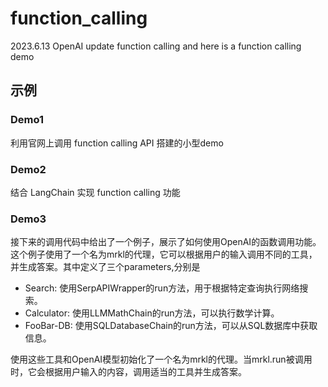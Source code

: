 # function_calling
2023.6.13 OpenAI update function calling and here is a function calling demo

## 示例
### Demo1
利用官网上调用 function calling API 搭建的小型demo

### Demo2
结合 LangChain 实现 function calling 功能

### Demo3
接下来的调用代码中给出了一个例子，展示了如何使用OpenAI的函数调用功能。这个例子使用了一个名为mrkl的代理，它可以根据用户的输入调用不同的工具，并生成答案。其中定义了三个parameters,分别是
- Search: 使用SerpAPIWrapper的run方法，用于根据特定查询执行网络搜索。
- Calculator: 使用LLMMathChain的run方法，可以执行数学计算。
- FooBar-DB: 使用SQLDatabaseChain的run方法，可以从SQL数据库中获取信息。

使用这些工具和OpenAI模型初始化了一个名为mrkl的代理。当mrkl.run被调用时，它会根据用户输入的内容，调用适当的工具并生成答案。
